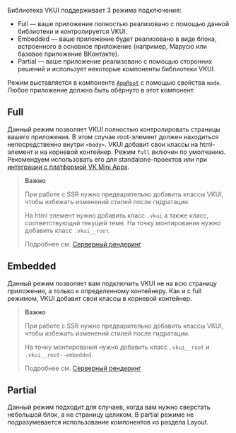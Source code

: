 Библиотека VKUI поддерживает 3 режима подключения:

- Full — ваше приложение полностью реализовано с помощью данной библиотеки и контролируется VKUI.
- Embedded — ваше приложение будет реализовано в виде блока, встроенного в основное приложение (например, Марусю или базовое приложение ВКонтакте).
- Partial — ваше приложение реализовано с помощью сторонних решений и использует некоторые компоненты библиотеки VKUI.

Режим выставляется в компоненте [`AppRoot`](#/AppRoot) с помощью свойства `mode`. Любое приложение должно быть обёрнуто в этот компонент.

## Full

Данный режим позволяет VKUI полностью контролировать страницы вашего приложения.
В этом случае root-элемент должен находиться непосредственно внутри `<body>`.
VKUI добавит свои классы на html-элемент и на корневой контейнер.
Режим `full` включен по умолчанию. Рекомендуем использовать его для standalone-проектов или при [интеграции с платформой VK Mini Apps](#/integrations-vk-mini-apps).

> **Важно**
>
> При работе с SSR нужно предварительно добавить классы VKUI, чтобы избежать изменений стилей после гидратации.
>
> На html элемент нужно добавить класс `.vkui` а также класс, соответствующий текущей теме.
> На точку монтирования нужно добавить класс `.vkui__root`.
>
> Подробнее см. [Серверный рендеринг](#/SSR)

## Embedded

Данный режим позволяет вам подключить VKUI не на всю страницу приложения, а только к определенному контейнеру.
Как и с full режимом, VKUI добавит свои классы в корневой контейнер.

> **Важно**
>
> При работе с SSR нужно предварительно добавить классы VKUI, чтобы избежать изменений стилей после гидратации.
>
> На точку монтирования нужно добавить класс `.vkui__root` и `.vkui__root--embedded`.
>
> Подробнее см. [Серверный рендеринг](#/SSR)

## Partial

Данный режим подходит для случаев, когда вам нужно сверстать небольшой блок, а не страницу целиком. В partial режиме не
подразумевается использование компонентов из раздела Layout.
